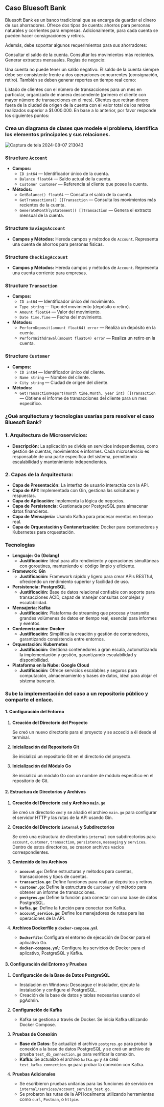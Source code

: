 ## Caso Bluesoft Bank

Bluesoft Bank es un banco tradicional que se encarga de guardar el dinero de sus ahorradores. Ofrece dos tipos de cuenta: ahorros para personas naturales y corrientes para empresas. Adicionalmente, para cada cuenta se pueden hacer consignaciones y retiros.

Además, debe soportar algunos requerimientos para sus ahorradores:

Consultar el saldo de la cuenta.
Consultar los movimientos más recientes.
Generar extractos mensuales.
Reglas de negocio:

Una cuenta no puede tener un saldo negativo.
El saldo de la cuenta siempre debe ser consistente frente a dos operaciones concurrentes (consignación, retiro).
También se deben generar reportes en tiempo real como:

Listado de clientes con el número de transacciones para un mes en particular, organizado de manera descendente (primero el cliente con mayor número de transacciones en el mes).
Clientes que retiran dinero fuera de la ciudad de origen de la cuenta con el valor total de los retiros realizados superior a $1.000.000.
En base a lo anterior, por favor responde los siguientes puntos:

### Crea un diagrama de clases que modele el problema, identifica los elementos principales y sus relaciones.

![Captura de tela 2024-08-07 213043](https://github.com/user-attachments/assets/1ca7db52-86b3-41d2-b19d-d7ca433424f4)

### **Structure `Account`**

- **Campos:**
    - `ID int64` — Identificador único de la cuenta.
    - `Balance float64` — Saldo actual de la cuenta.
    - `Customer Customer` — Referencia al cliente que posee la cuenta.
- **Métodos:**
    - `GetBalance() float64` — Consulta el saldo de la cuenta.
    - `GetTransactions() []Transaction` — Consulta los movimientos más recientes de la cuenta.
    - `GenerateMonthlyStatement() []Transaction` — Genera el extracto mensual de la cuenta.

### **Structure `SavingsAccount`**

- **Campos y Métodos:** Hereda campos y métodos de `Account`. Representa una cuenta de ahorros para personas físicas.

### **Structure `CheckingAccount`**

- **Campos y Métodos:** Hereda campos y métodos de `Account`. Representa una cuenta corriente para empresas.

### **Structure `Transaction`**

- **Campos:**
    - `ID int64` — Identificador único del movimiento.
    - `Type string` — Tipo del movimiento (depósito o retiro).
    - `Amount float64` — Valor del movimiento.
    - `Date time.Time` — Fecha del movimiento.
- **Métodos:**
    - `PerformDeposit(amount float64) error` — Realiza un depósito en la cuenta.
    - `PerformWithdrawal(amount float64) error` — Realiza un retiro en la cuenta.

### **Structure `Customer`**

- **Campos:**
    - `ID int64` — Identificador único del cliente.
    - `Name string` — Nombre del cliente.
    - `City string` — Ciudad de origen del cliente.
- **Métodos:**
    - `GetTransactionReport(month time.Month, year int) []Transaction` — Obtiene el informe de transacciones del cliente para un mes específico.

### ¿Qué arquitectura y tecnologías usarías para resolver el caso Bluesoft Bank?

### **1. Arquitectura de Microservicios:**

- **Descripción:** La aplicación se divide en servicios independientes, como gestión de cuentas, movimientos e informes. Cada microservicio es responsable de una parte específica del sistema, permitiendo escalabilidad y mantenimiento independientes.

### **2. Capas de la Arquitectura:**

- **Capa de Presentación:** La interfaz de usuario interactúa con la API.
- **Capa de API:** Implementada con Gin, gestiona las solicitudes y respuestas.
- **Capa de Aplicación:** Implementa la lógica de negocios.
- **Capa de Persistencia:** Gestionada por PostgreSQL para almacenar datos financieros.
- **Capa de Mensajería:** Usando Kafka para procesar eventos en tiempo real.
- **Capa de Orquestación y Contenerización:** Docker para contenedores y Kubernetes para orquestación.

### **Tecnologías**

- **Lenguaje:** **Go (Golang)**
    - **Justificación:** Ideal para alto rendimiento y operaciones simultáneas con goroutines, manteniendo el código limpio y eficiente.
- **Framework:** **Gin**
    - **Justificación:** Framework rápido y ligero para crear APIs RESTful, ofreciendo un rendimiento superior y facilidad de uso.
- **Persistencia:** **PostgreSQL**
    - **Justificación:** Base de datos relacional confiable con soporte para transacciones ACID, capaz de manejar consultas complejas y escalabilidad.
- **Mensajería:** **Kafka**
    - **Justificación:** Plataforma de streaming que procesa y transmite grandes volúmenes de datos en tiempo real, esencial para informes y eventos.
- **Contenerización:** **Docker**
    - **Justificación:** Simplifica la creación y gestión de contenedores, garantizando consistencia entre entornos.
- **Orquestación:** **Kubernetes**
    - **Justificación:** Gestiona contenedores a gran escala, automatizando la implementación y gestión, garantizando escalabilidad y disponibilidad.
- **Plataforma en la Nube:** **Google Cloud**
    - **Justificación:** Ofrece servicios escalables y seguros para computación, almacenamiento y bases de datos, ideal para alojar el sistema bancario.

### Sube la implementación del caso a un repositorio público y comparte el enlace.

#### **1. Configuración del Entorno**

1. **Creación del Directorio del Proyecto**

   Se creó un nuevo directorio para el proyecto y se accedió a él desde el terminal.

2. **Inicialización del Repositorio Git**

   Se inicializó un repositorio Git en el directorio del proyecto.

3. **Inicialización del Módulo Go**

   Se inicializó un módulo Go con un nombre de módulo específico en el repositorio de Git.

#### **2. Estructura de Directorios y Archivos**

1. **Creación del Directorio `cmd` y Archivo `main.go`**

   Se creó un directorio `cmd` y se añadió el archivo `main.go` para configurar el servidor HTTP y las rutas de la API usando Gin.

2. **Creación del Directorio `internal` y Subdirectorios**

   Se creó una estructura de directorios `internal` con subdirectorios para `account`, `customer`, `transaction`, `persistence`, `messaging` y `services`. Dentro de estos directorios, se crearon archivos vacíos correspondientes.

3. **Contenido de los Archivos**

   - **`account.go`**: Define estructuras y métodos para cuentas, transacciones y tipos de cuentas.
   - **`transaction.go`**: Define funciones para realizar depósitos y retiros.
   - **`customer.go`**: Define la estructura de `Customer` y el método para obtener un informe de transacciones.
   - **`postgres.go`**: Define la función para conectar con una base de datos PostgreSQL.
   - **`kafka.go`**: Define la función para conectar con Kafka.
   - **`account_service.go`**: Define los manejadores de rutas para las operaciones de la API.

4. **Archivos Dockerfile y `docker-compose.yml`**

   - **`Dockerfile`**: Configura el entorno de ejecución de Docker para el aplicativo Go.
   - **`docker-compose.yml`**: Configura los servicios de Docker para el aplicativo, PostgreSQL y Kafka.

#### **3. Configuración del Entorno y Pruebas**

1. **Configuración de la Base de Datos PostgreSQL**

   - Instalación en Windows: Descargue el instalador, ejecute la instalación y configure el PostgreSQL.
   - Creación de la base de datos y tablas necesarias usando el pgAdmin.

2. **Configuración de Kafka**

   - Kafka se gestiona a través de Docker. Se inicia Kafka utilizando Docker Compose.

3. **Pruebas de Conexión**

   - **Base de Datos**: Se actualizó el archivo `postgres.go` para probar la conexión a la base de datos PostgreSQL y se creó un archivo de prueba `test_db_connection.go` para verificar la conexión.
   - **Kafka**: Se actualizó el archivo `kafka.go` y se creó `test_kafka_connection.go` para probar la conexión con Kafka.

4. **Pruebas Adicionales**

   - Se escribieron pruebas unitarias para las funciones de servicio en `internal/services/account_service_test.go`.
   - Se probaron las rutas de la API localmente utilizando herramientas como `curl`, `Postman`, o `httpie`.
